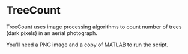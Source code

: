 # TreeCount
TreeCount uses image processing algorithms to count number of trees (dark pixels) in an aerial photograph.

You'll need a PNG image and a copy of MATLAB to run the script.
